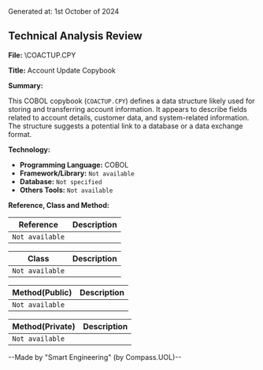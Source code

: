 Generated at: 1st October of 2024

## Technical Analysis Review

**File:**  \COACTUP.CPY

**Title:**  Account Update Copybook

**Summary:** 

This COBOL copybook (`COACTUP.CPY`) defines a data structure likely used for storing and transferring account information. It appears to describe fields related to account details, customer data, and system-related information. The structure suggests a potential link to a database or a data exchange format.

**Technology:**

* **Programming Language:** COBOL
* **Framework/Library:** `Not available`
* **Database:** `Not specified`
* **Others Tools:** `Not available`

**Reference, Class and Method:**

| Reference | Description |
|---|---|
| `Not available` |  |

| Class | Description |
|---|---|
| `Not available` |  |

| Method(Public) | Description |
|---|---|
| `Not available` |  |

| Method(Private) | Description |
|---|---|
| `Not available` |  |

--Made by "Smart Engineering" (by Compass.UOL)--